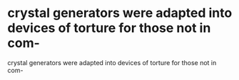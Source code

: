 # crystal generators were adapted into devices of torture for those not in com-

crystal generators were adapted into devices of torture for those not in com-
